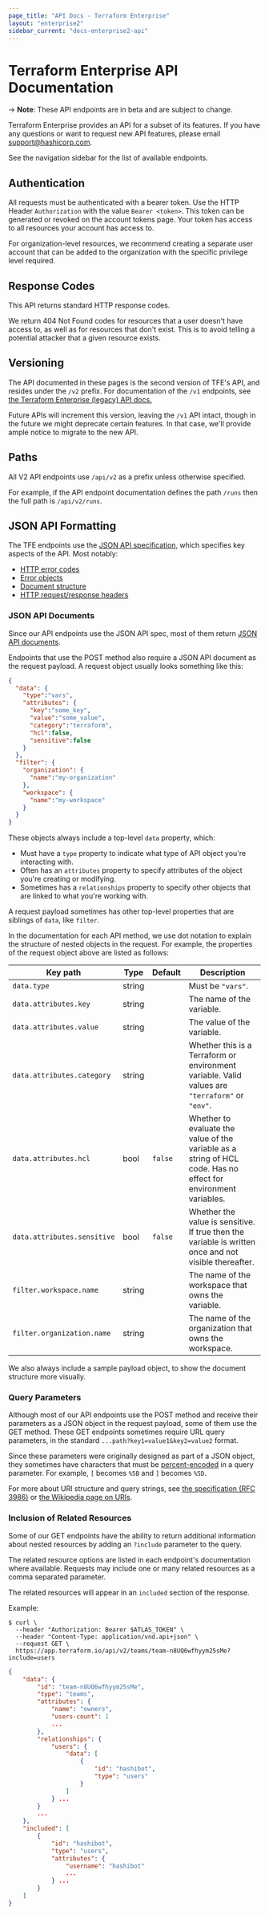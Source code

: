 ```yaml
---
page_title: "API Docs - Terraform Enterprise"
layout: "enterprise2"
sidebar_current: "docs-enterprise2-api"
---
```



# Terraform Enterprise API Documentation

-> **Note**: These API endpoints are in beta and are subject to change.

Terraform Enterprise provides an API for a subset of its features. If you have any questions or want to request new API features, please email support@hashicorp.com.

See the navigation sidebar for the list of available endpoints.

## Authentication

All requests must be authenticated with a bearer token. Use the HTTP Header `Authorization` with the value `Bearer <token>`. This token can be generated or revoked on the account tokens page. Your token has access to all resources your account has access to.

For organization-level resources, we recommend creating a separate user account that can be added to the organization with the specific privilege level required.

## Response Codes

This API returns standard HTTP response codes.

We return 404 Not Found codes for resources that a user doesn't have access to, as well as for resources that don't exist. This is to avoid telling a potential attacker that a given resource exists.

## Versioning

The API documented in these pages is the second version of TFE's API, and resides under the `/v2` prefix. For documentation of the `/v1` endpoints, see [the Terraform Enterprise (legacy) API docs.](/docs/enterprise-legacy/api/index.html)

Future APIs will increment this version, leaving the `/v1` API intact, though in the future we might deprecate certain features. In that case, we'll provide ample notice to migrate to the new API.

## Paths

All V2 API endpoints use `/api/v2` as a prefix unless otherwise specified.

For example, if the API endpoint documentation defines the path `/runs` then the full path is `/api/v2/runs`.

## JSON API Formatting

The TFE endpoints use the [JSON API specification](http://jsonapi.org/), which specifies key aspects of the API. Most notably:

- [HTTP error codes](http://jsonapi.org/examples/#error-objects-error-codes)
- [Error objects](http://jsonapi.org/examples/#error-objects-basics)
- [Document structure][document]
- [HTTP request/response headers](http://jsonapi.org/format/#content-negotiation)

[document]: http://jsonapi.org/format/#document-structure

### JSON API Documents

Since our API endpoints use the JSON API spec, most of them return [JSON API documents][document].

Endpoints that use the POST method also require a JSON API document as the request payload. A request object usually looks something like this:

```json
{
  "data": {
    "type":"vars",
    "attributes": {
      "key":"some_key",
      "value":"some_value",
      "category":"terraform",
      "hcl":false,
      "sensitive":false
    }
  },
  "filter": {
    "organization": {
      "name":"my-organization"
    },
    "workspace": {
      "name":"my-workspace"
    }
  }
}
```

These objects always include a top-level `data` property, which:

- Must have a `type` property to indicate what type of API object you're interacting with.
- Often has an `attributes` property to specify attributes of the object you're creating or modifying.
- Sometimes has a `relationships` property to specify other objects that are linked to what you're working with.

A request payload sometimes has other top-level properties that are siblings of `data`, like `filter`.

In the documentation for each API method, we use dot notation to explain the structure of nested objects in the request. For example, the properties of the request object above are listed as follows:

Key path                    | Type   | Default | Description
----------------------------|--------|---------|------------
`data.type`                 | string |         | Must be `"vars"`.
`data.attributes.key`       | string |         | The name of the variable.
`data.attributes.value`     | string |         | The value of the variable.
`data.attributes.category`  | string |         | Whether this is a Terraform or environment variable. Valid values are `"terraform"` or `"env"`.
`data.attributes.hcl`       | bool   | `false` | Whether to evaluate the value of the variable as a string of HCL code. Has no effect for environment variables.
`data.attributes.sensitive` | bool   | `false` | Whether the value is sensitive. If true then the variable is written once and not visible thereafter.
`filter.workspace.name`     | string |         | The name of the workspace that owns the variable.
`filter.organization.name`  | string |         | The name of the organization that owns the workspace.

We also always include a sample payload object, to show the document structure more visually.

### Query Parameters

Although most of our API endpoints use the POST method and receive their parameters as a JSON object in the request payload, some of them use the GET method. These GET endpoints sometimes require URL query parameters, in the standard `...path?key1=value1&key2=value2` format.

Since these parameters were originally designed as part of a JSON object, they sometimes have characters that must be [percent-encoded](https://en.wikipedia.org/wiki/Percent-encoding) in a query parameter. For example, `[` becomes `%5B` and `]` becomes `%5D`.

For more about URI structure and query strings, see [the specification (RFC 3986)](https://tools.ietf.org/html/rfc3986) or [the Wikipedia page on URIs](https://en.wikipedia.org/wiki/Uniform_Resource_Identifier).

### Inclusion of Related Resources

Some of our GET endpoints have the ability to return additional information about nested resources by adding an `?include` parameter to the query.

The related resource options are listed in each endpoint's documentation where available. Requests may include one or many related resources as a comma separated parameter.

The related resources will appear in an `included` section of the response.

Example:

```shell
$ curl \
  --header "Authorization: Bearer $ATLAS_TOKEN" \
  --header "Content-Type: application/vnd.api+json" \
  --request GET \
  https://app.terraform.io/api/v2/teams/team-n8UQ6wfhyym25sMe?include=users
```

```json
{
    "data": {
        "id": "team-n8UQ6wfhyym25sMe",
        "type": "teams",
        "attributes": {
            "name": "owners",
            "users-count": 1
            ...
        },
        "relationships": {
            "users": {
                "data": [
                    {
                        "id": "hashibot",
                        "type": "users"
                    }
                ]
            } ...
        }
        ...
    },
    "included": [
        {
            "id": "hashibot",
            "type": "users",
            "attributes": {
                "username": "hashibot"
                ...
            } ...
        }
    ]
}
```

